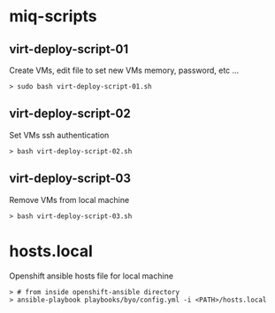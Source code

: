 # miq-scripts

## virt-deploy-script-01

Create VMs, edit file to set new VMs memory, password, etc ...
```
> sudo bash virt-deploy-script-01.sh
```

## virt-deploy-script-02

Set VMs ssh authentication
```
> bash virt-deploy-script-02.sh
```

## virt-deploy-script-03

Remove VMs from local machine
```
> bash virt-deploy-script-03.sh
```

# hosts.local

Openshift ansible hosts file for local machine

```
> # from inside openshift-ansible directory
> ansible-playbook playbooks/byo/config.yml -i <PATH>/hosts.local
```
